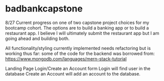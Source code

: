 # badbankcapstone

8/27
Current progress on one of two capstone project choices for my bootcamp cohort.
The options are to build a banking app or to build a restaurant app. I believe I will ultimately submit the restaurant app
but I am going ahead and building both.

All functionality/styling currently implemented needs refactoring but is working thus far:
some of the code for the backend was borrowed from: https://www.mongodb.com/languages/mern-stack-tutorial

Landing Page
Login/Create an Account form
Login will find user in the database
Create an Account will add an account to the database.
